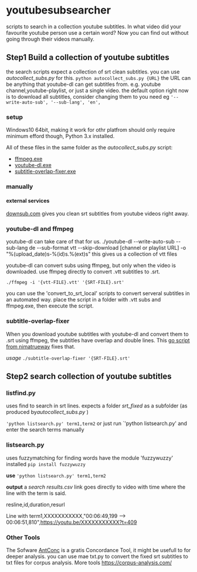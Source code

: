 # youtubesubsearcher
scripts to search in a collection youtube subtitles. 
In what video did your favourite youtube person use a certain word? Now you can find out without going through their videos manually.


## Step1 Build a collection of youtube subtitles
the search scripts expect a collection of srt clean subtitles.
you can use *autocollect_subs.py* for this.
`python autocollect_subs.py {URL}`
the URL can be anything that youtube-dl can get subtitles from. e.g. youtube channel,youtube-playlist, or just a single video.
 the default option right now is to download all subtitles, consider changing them to you need eg `'--write-auto-sub', '--sub-lang', 'en', `
 
### setup
Windows10 64bit, making it work for othr platfrom should only require minimum efford though, Python 3.x installed.

All of these files in the same folder as the *autocollect_subs.py* script:
 * [ffmpeg.exe](https://ffmpeg.org/download.html)
 * [youtube-dl.exe](https://ytdl-org.github.io/youtube-dl/download.html)
 * [subtitle-overlap-fixer.exe](https://github.com/bindestrichsoz/youtubesubsearcher/raw/main/subtitle-overlap-fixer.exe)


### manually
#### external services
[downsub.com](https://downsub.com/) gives you clean srt subtitles from youtube videos right away.

### youtube-dl and ffmpeg
youtube-dl can take care of that for us.
  ./youtube-dl --write-auto-sub --sub-lang de --sub-format vtt --skip-download [channel or playlist URL] -o "%(upload_date)s-%(id)s.%(ext)s"
this gives us a collection of vtt files

youtube-dl can convert subs using ffmpeg, but only when the video is downloaded.
use ffmpeg directly to convert .vtt subtitles to .srt.

`./ffmpeg -i '{vtt-FILE}.vtt' '{SRT-FILE}.srt'`

you can use the 'convert_to_srt_local' scripts to convert serveral subtitles in an automated way.
place the script in a folder with .vtt subs and ffmpeg.exe, then execute the script.

### subtitle-overlap-fixer
When you download youtube subtitles with youtube-dl and convert them to .srt using ffmpeg, the subtitles have overlap and double lines.
This [go script from nimatrueway](https://gist.github.com/nimatrueway/4589700f49c691e5413c5b2df4d02f4f) fixes that.

*usage*
`./subtitle-overlap-fixer '{SRT-FILE}.srt'`


## Step2 search collection of youtube subtitles

### listfind.py
uses find to search in srt lines. expects a folder *srt_fixed* as a subfolder (as produced by*autocollect_subs.py* )

`'python listsearch.py' term1,term2`
or just run `'python listsearch.py' and enter the search terms manually


### listsearch.py

uses fuzzymatching for finding words
have the module 'fuzzywuzzy' installed `pip install fuzzywuzzy`

**use**
`'python listsearch.py' term1,term2`

**output**
a *search results.csv* link goes directly to video with time where the line with the term is said.

resline,id,duration,resurl

Line with term1,XXXXXXXXXXX,"00:06:49,199 --> 00:06:51,810",https://youtu.be/XXXXXXXXXXX?t=409

### Other Tools
The Sofware [AntConc](http://www.laurenceanthony.net/software/antconc/) is a gratis Concordance Tool, it might be usefull to for deeper analysis. you can use mae txt.py to convert the fixed srt subtitles to txt files for corpus analysis.
More tools https://corpus-analysis.com/


